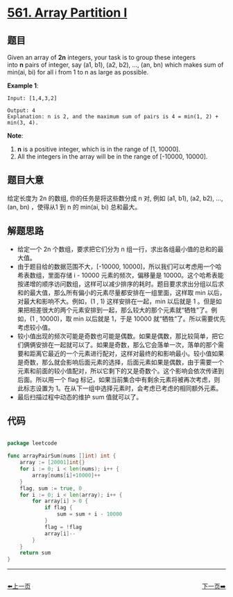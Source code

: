 # [561. Array Partition I](https://leetcode.com/problems/array-partition-i/)


## 题目

Given an array of **2n** integers, your task is to group these integers into **n** pairs of integer, say (a1, b1), (a2, b2), ..., (an, bn) which makes sum of min(ai, bi) for all i from 1 to n as large as possible.

**Example 1**:

```
Input: [1,4,3,2]

Output: 4
Explanation: n is 2, and the maximum sum of pairs is 4 = min(1, 2) + min(3, 4).
```

**Note**:

1. **n** is a positive integer, which is in the range of [1, 10000].
2. All the integers in the array will be in the range of [-10000, 10000].

## 题目大意

给定长度为 2n 的数组, 你的任务是将这些数分成 n 对, 例如 (a1, b1), (a2, b2), ..., (an, bn) ，使得从1 到 n 的 min(ai, bi) 总和最大。


## 解题思路

- 给定一个 2n 个数组，要求把它们分为 n 组一行，求出各组最小值的总和的最大值。
- 由于题目给的数据范围不大，[-10000, 10000]，所以我们可以考虑用一个哈希表数组，里面存储 i - 10000 元素的频次，偏移量是 10000。这个哈希表能按递增的顺序访问数组，这样可以减少排序的耗时。题目要求求出分组以后求和的最大值，那么所有偏小的元素尽量都安排在一组里面，这样取 min 以后，对最大和影响不大。例如，(1 , 1) 这样安排在一起，min 以后就是 1 。但是如果把相差很大的两个元素安排到一起，那么较大的那个元素就“牺牲”了。例如，(1 , 10000)，取 min 以后就是 1，于是 10000 就“牺牲”了。所以需要优先考虑较小值。
- 较小值出现的频次可能是奇数也可能是偶数。如果是偶数，那比较简单，把它们俩俩安排在一起就可以了。如果是奇数，那么它会落单一次，落单的那个需要和距离它最近的一个元素进行配对，这样对最终的和影响最小。较小值如果是奇数，那么就会影响后面元素的选择，后面元素如果是偶数，由于需要一个元素和前面的较小值配对，所以它剩下的又是奇数个。这个影响会依次传递到后面。所以用一个 flag 标记，如果当前集合中有剩余元素将被再次考虑，则此标志设置为 1。在从下一组中选择元素时，会考虑已考虑的相同额外元素。
- 最后扫描过程中动态的维护 sum 值就可以了。

## 代码

```go

package leetcode

func arrayPairSum(nums []int) int {
	array := [20001]int{}
	for i := 0; i < len(nums); i++ {
		array[nums[i]+10000]++
	}
	flag, sum := true, 0
	for i := 0; i < len(array); i++ {
		for array[i] > 0 {
			if flag {
				sum = sum + i - 10000
			}
			flag = !flag
			array[i]--
		}
	}
	return sum
}

```
----------------------------------------------
<div style="display: flex;justify-content: space-between;align-items: center;">
<p><a href="https://books.halfrost.com/leetcode/ChapterFour/0557.Reverse-Words-in-a-String-III/">⬅️上一页</a></p>
<p><a href="https://books.halfrost.com/leetcode/ChapterFour/0563.Binary-Tree-Tilt/">下一页➡️</a></p>
</div>
